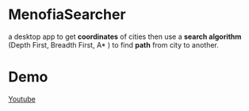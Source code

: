 # MenofiaSearcher
a desktop app to get **coordinates** of cities then use a **search algorithm** (Depth First, Breadth First, A* ) to find **path** from city to another. 

# Demo 
[Youtube](https://www.youtube.com/watch?v=gpzawvLY6dI)
